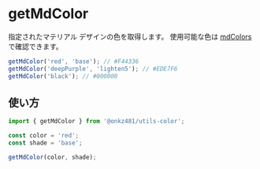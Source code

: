 # getMdColor

指定されたマテリアル デザインの色を取得します。 使用可能な色は [mdColors](../variables/mdColors.mdx) で確認できます。

```js
getMdColor('red', 'base'); // #F44336
getMdColor('deepPurple', 'lighten5'); // #EDE7F6
getMdColor('black'); // #000000
```

## 使い方

```js
import { getMdColor } from '@onkz481/utils-color';

const color = 'red';
const shade = 'base';

getMdColor(color, shade);
```

